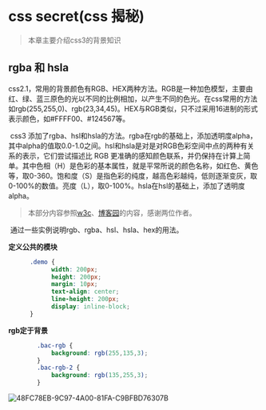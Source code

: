 # css secret(css 揭秘)

> 本章主要介绍css3的背景知识

## rgba 和 hsla

​	css2.1，常用的背景颜色有RGB、HEX两种方法。RGB是一种加色模型，主要由红、绿、蓝三原色的光以不同的比例相加，以产生不同的色光。在css常用的方法如rgb(255,255,0)、rgb(23,34,45)。HEX与RGB类似，只不过采用16进制的形式表示颜色，如#FFFF00、#124567等。

​	css3 添加了rgba、hsl和hsla的方法。rgba在rgb的基础上，添加透明度alpha，其中alpha的值取0.0-1.0之间。hsl和hsla是对是对RGB色彩空间中点的两种有关系的表示，它们尝试描述比 RGB 更准确的感知颜色联系，并仍保持在计算上简单。其中色相（H）是色彩的基本属性，就是平常所说的颜色名称，如红色、黄色等，取0-360。饱和度（S）是指色彩的纯度，越高色彩越纯，低则逐渐变灰，取0-100%的数值。亮度（L），取0-100%。hsla在hsl的基础上，添加了透明度alpha。

> 本部分内容参照[w3c](https://www.w3.org/standards/)、[博客园](http://www.cnblogs.com/super-w/archive/2013/01/24/2874632.html)的内容，感谢两位作者。

​	通过一些实例说明rgb、rgba、hsl、hsla、hex的用法。

**定义公共的模块**

```css
      .demo {
			width: 200px;
			height: 200px;
			margin: 10px;
			text-align: center;
			line-height: 200px;
			display: inline-block;
      }
```

**rgb定于背景**

```css
		.bac-rgb {
			background: rgb(255,135,3);
		}
		.bac-rgb-2 {
			background: rgb(135,255,3);
		}
```



![48FC78EB-9C97-4A00-81FA-C9BFBD76307B](/Users/didi/Downloads/48FC78EB-9C97-4A00-81FA-C9BFBD76307B.png)